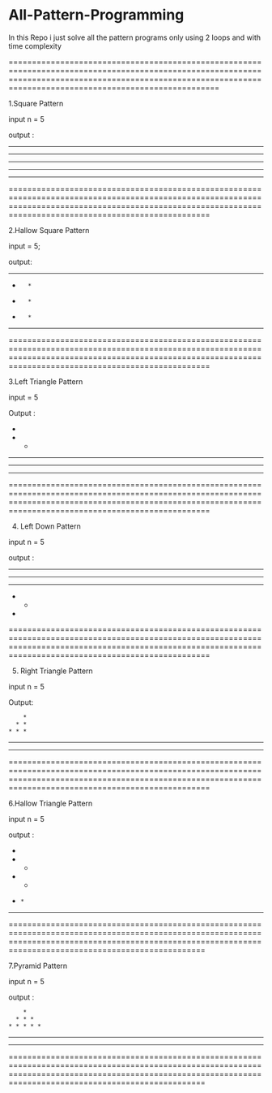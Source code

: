 # All-Pattern-Programming
In this Repo i just solve all the pattern programs only using 2 loops and with time complexity

===============================================================================================================================================================================================================

1.Square Pattern

input n = 5

output : 

* * * * * 
* * * * * 
* * * * * 
* * * * * 
* * * * * 

=============================================================================================================================================================================================================

2.Hallow Square Pattern

input = 5;

output:

* * * * * 
*       * 
*       * 
*       * 
* * * * * 

=============================================================================================================================================================================================================

3.Left Triangle Pattern

input = 5

Output : 

* 
* * 
* * * 
* * * * 
* * * * *

=============================================================================================================================================================================================================

4. Left Down Pattern

input  n = 5

output : 

* * * * * 
* * * * 
* * * 
* * 
* 

=============================================================================================================================================================================================================

5. Right Triangle Pattern

 input n =  5

 Output: 
 
        * 
      * * 
    * * * 
  * * * * 
* * * * *

=============================================================================================================================================================================================================

6.Hallow Triangle Pattern 

input n = 5

output : 

* 
* * 
*   * 
*     * 
* * * * * 

============================================================================================================================================================================================================

7.Pyramid Pattern

input n = 5

output : 

        *         
      * * *       
    * * * * *     
  * * * * * * *   
* * * * * * * * * 

============================================================================================================================================================================================================
